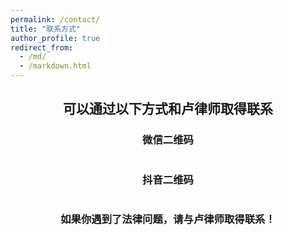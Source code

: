 ```yaml
---
permalink: /contact/
title: "联系方式"
author_profile: true
redirect_from: 
  - /md/
  - /markdown.html
---
```


## <center> 可以通过以下方式和卢律师取得联系</center>

### <center>微信二维码</center>

<center><img src="https://lulawoffice.github.io/images/微信.jpg#pic_center" title="" alt="" data-align="center"></center>

### <center>抖音二维码</center>

</center><img src="https://lulawoffice.github.io/images/抖音.jpg#pic_center" title="" alt="" data-align="center"></center>

### <center>如果你遇到了法律问题，请与卢律师取得联系！</center>
